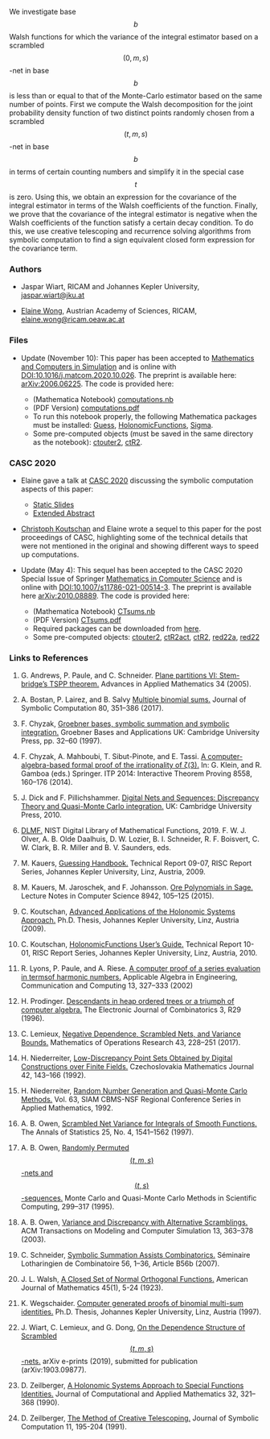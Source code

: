 We investigate base $$b$$ Walsh functions for which the variance of the integral estimator based on a scrambled $$(0,m,s)$$-net in base $$b$$ is less than or equal to that of the Monte-Carlo estimator based on the same number of points.  First we compute the Walsh decomposition for the joint probability density function of two distinct points randomly chosen from a scrambled $$(t,m,s)$$-net in base $$b$$ in terms of certain counting numbers and simplify it in the special case $$t$$ is zero. Using this, we obtain an expression for the covariance of the integral estimator in terms of the Walsh coefficients of the function. Finally, we prove that the covariance of the integral estimator is negative when the Walsh coefficients of the function satisfy a certain decay condition. To do this, we use creative telescoping and recurrence solving algorithms from symbolic computation to find a sign equivalent closed form expression for the covariance term.

### Authors

- Jaspar Wiart, RICAM and Johannes Kepler University, [jaspar.wiart@jku.at](mailto:jaspar.wiart@jku.at)

- [Elaine Wong](https://www.ricam.oeaw.ac.at/people/member/?firstname=Elaine&lastname=Wong), Austrian Academy of Sciences, RICAM, [elaine.wong@ricam.oeaw.ac.at](mailto:elaine.wong@ricam.oeaw.ac.at)

### Files

- Update (November 10): This paper has been accepted to [Mathematics and Computers in Simulation](https://www.sciencedirect.com/journal/mathematics-and-computers-in-simulation) and is online with [DOI:10.1016/j.matcom.2020.10.026](https://doi.org/10.1016/j.matcom.2020.10.026). The preprint is available here: [arXiv:2006.06225](https://arxiv.org/abs/2006.06225). The code is provided here:

  - (Mathematica Notebook) [computations.nb](https://wongey.github.io/digital-nets-walsh/computations.nb)
  - (PDF Version) [computations.pdf](https://wongey.github.io/digital-nets-walsh/computations.pdf)
  - To run this notebook properly, the following Mathematica packages must be installed: [Guess](https://www3.risc.jku.at/research/combinat/software/ergosum/RISC/Guess.html), [HolonomicFunctions](https://www3.risc.jku.at/research/combinat/software/ergosum/RISC/HolonomicFunctions.html), [Sigma](https://www3.risc.jku.at/research/combinat/software/Sigma/index.php).
  - Some pre-computed objects (must be saved in the same directory as the notebook): [ctouter2](https://wongey.github.io/digital-nets-walsh/ctouter2.m), [ctR2](https://wongey.github.io/digital-nets-walsh/R2.m).

### <a id="casc2020">CASC 2020</a>

- Elaine gave a talk at [CASC 2020](http://www.casc-conference.org/2020/schedule.html) discussing the symbolic computation aspects of this paper:

  - [Static Slides](https://wongey.github.io/digital-nets-walsh/talkslides_noanimation.pdf)
  - [Extended Abstract](https://wongey.github.io/digital-nets-walsh/extendedabstract.pdf)

- <a id="cascpp">[Christoph Koutschan](http://koutschan.de/index.php) and Elaine wrote a sequel to this paper for the post proceedings of CASC, highlighting some of the technical details that were not mentioned in the original and showing different ways to speed up computations.

- Update (May 4): This sequel has been accepted to the CASC 2020 Special Issue of Springer [Mathematics in Computer Science](https://www.springer.com/journal/11786/) and is online with [DOI:10.1007/s11786-021-00514-3](https://doi.org/10.1007/s11786-021-00514-3). The preprint is available here [arXiv:2010.08889](https://arxiv.org/abs/2010.08889). The code is provided here:</a>

  - (Mathematica Notebook) [CTsums.nb](https://wongey.github.io/digital-nets-walsh/CTsums.nb)
  - (PDF Version) [CTsums.pdf](https://wongey.github.io/digital-nets-walsh/CTsums.pdf)
  - Required packages can be downloaded from [here](https://www3.risc.jku.at/research/combinat/software/ergosum/packages.html).
  - Some pre-computed objects: [ctouter2](https://wongey.github.io/digital-nets-walsh/ctouter2.m), [ctR2act](https://wongey.github.io/digital-nets-walsh/ctR2act.m), [ctR2](https://wongey.github.io/digital-nets-walsh/ctR2.m), [red22a](https://wongey.github.io/digital-nets-walsh/red22a.m), [red22](https://wongey.github.io/digital-nets-walsh/red22.m)
  
### Links to References

1. G. Andrews, P. Paule, and C. Schneider. [Plane partitions VI: Stem-bridge’s TSPP theorem.](https://www.sciencedirect.com/science/article/pii/S0196885804001356)   Advances in Applied Mathematics 34 (2005).

2. A. Bostan, P. Lairez, and B. Salvy [Multiple binomial sums.](https://doi.org/10.1016/j.jsc.2016.04.002) Journal of Symbolic Computation 80, 351–386 (2017). 

3. F. Chyzak, [Groebner  bases, symbolic summation and symbolic integration.](https://www.cambridge.org/core/books/grobner-bases-and-applications/grobner-bases-symbolic-summation-and-symbolic-integration/762AE2D70338CB5DD0D75E39D3DDF0B0) Groebner Bases and Applications UK: Cambridge University Press, pp. 32–60 (1997).

4. F. Chyzak, A. Mahboubi, T. Sibut-Pinote, and E. Tassi. [A computer-algebra-based formal proof of the irrationality of ζ(3).](https://doi.org/10.1007/978-3-319-08970-611) In: G. Klein, and R. Gamboa (eds.) Springer. ITP 2014: Interactive Theorem Proving 8558, 160–176 (2014). 

5. J. Dick  and  F. Pillichshammer. [Digital  Nets  and  Sequences:  Discrepancy  Theory  and  Quasi-Monte Carlo integration.](https://www.cambridge.org/core/books/digital-nets-and-sequences/8EB7ECB56318388BF9FA3504801D2A59#) UK: Cambridge University Press, 2010.

6. [DLMF.](http://dlmf.nist.gov/) NIST Digital Library of Mathematical Functions, 2019. F. W. J. Olver, A. B. Olde
Daalhuis, D. W. Lozier, B. I. Schneider, R. F. Boisvert, C. W. Clark, B. R. Miller and B. V. Saunders, eds.

7. M. Kauers, [Guessing Handbook.](http://www.risc.jku.at/research/combinat/software/Guess/) Technical Report 09-07, RISC Report Series, Johannes Kepler University, Linz, Austria, 2009.

8. M. Kauers, M. Jaroschek, and F. Johansson. [Ore Polynomials in Sage.](https://doi.org/10.1007/978-3-319-15081-96) Lecture Notes in Computer Science 8942, 105–125 (2015).

9. C. Koutschan, [Advanced Applications of the Holonomic Systems Approach.](http://koutschan.de/publ/Koutschan09/thesisKoutschan.pdf) Ph.D. Thesis, Johannes Kepler University, Linz, Austria (2009).

10. C. Koutschan, [HolonomicFunctions User’s Guide.](http://www.risc.jku.at/publications/download/risc_3934/hf.pdf) Technical Report 10-01, RISC Report Series, Johannes Kepler University, Linz, Austria, 2010.

11. R. Lyons, P. Paule, and A. Riese. [A computer proof of a series evaluation in termsof harmonic numbers.](https://link.springer.com/article/10.1007/s00200-002-0107-z) Applicable Algebra in Engineering, Communication  and Computing 13, 327–333 (2002)

12. H. Prodinger. [Descendants  in  heap  ordered  trees  or  a  triumph  of  computer algebra.](https://doi.org/10.37236/1253) The Electronic Journal of Combinatorics 3, R29 (1996).

13. C. Lemieux, [Negative Dependence, Scrambled Nets, and Variance Bounds.](https://pubsonline.informs.org/doi/10.1287/moor.2017.0861) Mathematics of Operations Research 43, 228–251 (2017).

14. H. Niederreiter, [Low-Discrepancy Point Sets Obtained by Digital Constructions over Finite Fields.](https://dml.cz/handle/10338.dmlcz/128322) Czechoslovakia Mathematics Journal 42, 143–166 (1992).

15. H. Niederreiter, [Random Number Generation and Quasi-Monte Carlo Methods.](https://www.ricam.oeaw.ac.at/files/people/siambook_nied.pdf) Vol. 63, SIAM CBMS-NSF Regional Conference Series in Applied Mathematics, 1992.

16. A. B. Owen, [Scrambled Net Variance for Integrals of Smooth Functions.](https://projecteuclid.org/euclid.aos/1031594731) The Annals of Statistics 25, No. 4, 1541–1562 (1997).

17. A. B. Owen, [Randomly Permuted $$(t, m, s)$$-nets and $$(t, s)$$-sequences.](https://link.springer.com/chapter/10.1007%2F978-1-4612-2552-2_19) Monte Carlo and Quasi-Monte Carlo Methods in Scientific Computing, 299–317 (1995).

18. A. B. Owen, [Variance and Discrepancy with Alternative Scramblings.](https://dl.acm.org/doi/10.1145/945511.945518) ACM Transactions on Modeling and Computer Simulation 13, 363–378 (2003).

19. C. Schneider, [Symbolic Summation Assists Combinatorics.](http://www.risc.jku.at/research/combinat/software/Sigma/) Séminaire Lotharingien de Combinatoire 56, 1–36, Article B56b (2007).

20. J. L. Walsh, [A Closed Set of Normal Orthogonal Functions.](https://www.semanticscholar.org/paper/A-Closed-Set-of-Normal-Orthogonal-Functions-Walsh/ad391e1110899d902f912d649fb05bd83f12781e) American Journal of Mathematics 45(1), 5-24 (1923).

21. K. Wegschaider. [Computer generated proofs of binomial multi-sum identities.](https://www3.risc.jku.at/publications/download/risc_2245/diplom.ps) Ph.D. Thesis, Johannes Kepler University, Linz, Austria (1997).

22. J. Wiart, C. Lemieux, and G. Dong, [On the Dependence Structure of Scrambled $$(t, m, s)$$-nets.](https://arxiv.org/abs/1903.09877) arXiv e-prints (2019), submitted for publication (arXiv:1903.09877).

23. D. Zeilberger, [A Holonomic Systems Approach to Special Functions Identities.](https://www.sciencedirect.com/science/article/pii/037704279090042X) Journal of Computational and Applied Mathematics 32, 321–368 (1990).

24. D. Zeilberger, [The Method of Creative Telescoping.](https://www.sciencedirect.com/science/article/pii/S0747717108800442) Journal of Symbolic Computation 11, 195-204 (1991).

<script src="https://cdn.mathjax.org/mathjax/latest/MathJax.js?config=TeX-AMS-MML_HTMLorMML" type="text/javascript"></script>
